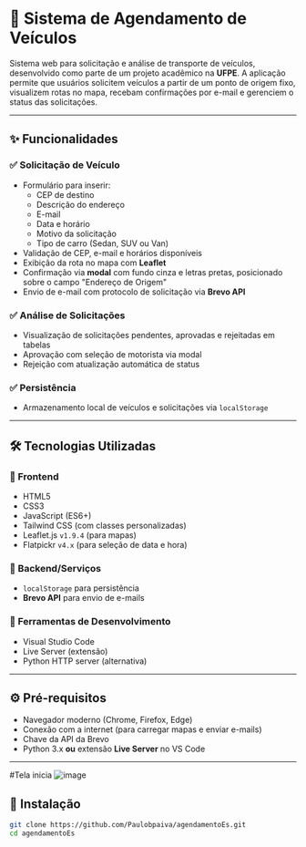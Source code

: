 # 🚗 Sistema de Agendamento de Veículos

Sistema web para solicitação e análise de transporte de veículos, desenvolvido como parte de um projeto acadêmico na **UFPE**. A aplicação permite que usuários solicitem veículos a partir de um ponto de origem fixo, visualizem rotas no mapa, recebam confirmações por e-mail e gerenciem o status das solicitações.

---

## ✨ Funcionalidades

### ✅ Solicitação de Veículo

- Formulário para inserir:
  - CEP de destino
  - Descrição do endereço
  - E-mail
  - Data e horário
  - Motivo da solicitação
  - Tipo de carro (Sedan, SUV ou Van)
- Validação de CEP, e-mail e horários disponíveis
- Exibição da rota no mapa com **Leaflet**
- Confirmação via **modal** com fundo cinza e letras pretas, posicionado sobre o campo "Endereço de Origem"
- Envio de e-mail com protocolo de solicitação via **Brevo API**

### ✅ Análise de Solicitações

- Visualização de solicitações pendentes, aprovadas e rejeitadas em tabelas
- Aprovação com seleção de motorista via modal
- Rejeição com atualização automática de status

### ✅ Persistência

- Armazenamento local de veículos e solicitações via `localStorage`

---

## 🛠 Tecnologias Utilizadas

### 🔹 Frontend
- HTML5
- CSS3
- JavaScript (ES6+)
- Tailwind CSS (com classes personalizadas)
- Leaflet.js `v1.9.4` (para mapas)
- Flatpickr `v4.x` (para seleção de data e hora)

### 🔹 Backend/Serviços
- `localStorage` para persistência
- **Brevo API** para envio de e-mails

### 🔹 Ferramentas de Desenvolvimento
- Visual Studio Code
- Live Server (extensão)
- Python HTTP server (alternativa)

---

## ⚙️ Pré-requisitos

- Navegador moderno (Chrome, Firefox, Edge)
- Conexão com a internet (para carregar mapas e enviar e-mails)
- Chave da API da Brevo
- Python 3.x **ou** extensão **Live Server** no VS Code

---

#Tela inicia
![image](https://github.com/user-attachments/assets/767007a0-0007-4e38-aa82-d23ca8a9cf99)



## 🚀 Instalação

```bash
git clone https://github.com/Paulobpaiva/agendamentoEs.git
cd agendamentoEs



